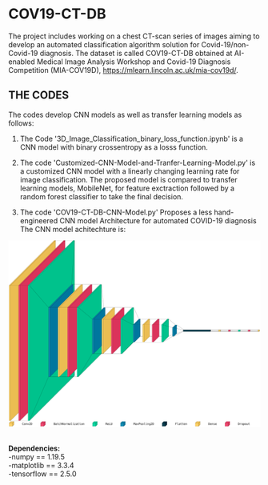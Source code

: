 # COV19-CT-DB
The project includes working on a chest CT-scan series of images aiming to develop an automated classification algorithm solution for Covid-19/non-Covid-19 diagnosis. The dataset is called COV19-CT-DB obtained at AI-enabled Medical Image Analysis Workshop and Covid-19 Diagnosis Competition (MIA-COV19D), https://mlearn.lincoln.ac.uk/mia-cov19d/. <br/>

## THE CODES
The codes develop CNN models as well as transfer learning models as follows:  <br />        
1.  The Code '3D_Image_Classification_binary_loss_function.ipynb' is a CNN model with binary crossentropy as a losss function. <br />
2. The code 'Customized-CNN-Model-and-Tranfer-Learning-Model.py' is a customized CNN model with a linearly changing learning rate for image classification. The proposed model is compared to transfer learning models, MobileNet, for feature exctraction followed by a random forest classifier to take the final decision. <br/>  

3. The code 'COV19-CT-DB-CNN-Model.py' Proposes a less hand-engineered CNN model Architecture for automated COVID-19 diagnosis <br/>
      The CNN model achitechture is: <br/>
<p align="center">
  <img src="https://github.com/IDU-CVLab/COV19D/blob/main/Figures/CNN-Model-Architecture.png" />
</p>      
<br/>
<b> Dependencies: </b><br/>
-numpy == 1.19.5 <br/>
-matplotlib == 3.3.4 <br/>
-tensorflow == 2.5.0 <br/>





